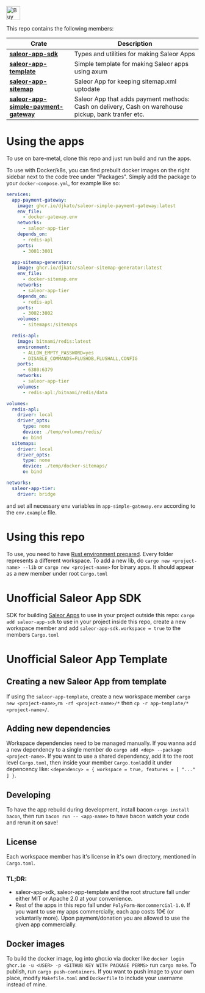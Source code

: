 <a href='https://ko-fi.com/A0A8Q3SVZ' target='_blank'><img height='36' style='border:0px;height:36px;' src='https://storage.ko-fi.com/cdn/kofi4.png?v=3' border='0' alt='Buy Me a Coffee at ko-fi.com' /></a>

This repo contains the following members:

| Crate                                                                                                                | Description                                                                                         |
| -------------------------------------------------------------------------------------------------------------------- | --------------------------------------------------------------------------------------------------- |
| [**saleor-app-sdk**](https://crates.io/crates/saleor-app-sdk)                                                        | Types and utilities for making Saleor Apps                                                          |
| [**saleor-app-template**](https://github.com/djkato/saleor-apps-rs/tree/master/app-template)                         | Simple template for making Saleor apps using axum                                                   |
| [**saleor-app-sitemap**](https://github.com/djkato/saleor-apps-rs/tree/master/sitemap-generator)                     | Saleor App for keeping sitemap.xml uptodate                                                         |
| [**saleor-app-simple-payment-gateway**](https://github.com/djkato/saleor-apps-rs/tree/master/simple-payment-gateway) | Saleor App that adds payment methods: Cash on delivery, Cash on warehouse pickup, bank tranfer etc. |

# Using the apps

To use on bare-metal, clone this repo and just run build and run the apps.

To use with Docker/k8s, you can find prebuilt docker images on the right sidebar next to the code tree under "Packages".
Simply add the package to your `docker-compose.yml`, for example like so:

```yml
services:
  app-payment-gateway:
    image: ghcr.io/djkato/saleor-simple-payment-gateway:latest
    env_file:
      - docker-gateway.env
    networks:
      - saleor-app-tier
    depends_on:
      - redis-apl
    ports:
      - 3001:3001

  app-sitemap-generator:
    image: ghcr.io/djkato/saleor-sitemap-generator:latest
    env_file:
      - docker-sitemap.env
    networks:
      - saleor-app-tier
    depends_on:
      - redis-apl
    ports:
      - 3002:3002
    volumes:
      - sitemaps:/sitemaps

  redis-apl:
    image: bitnami/redis:latest
    environment:
      - ALLOW_EMPTY_PASSWORD=yes
      - DISABLE_COMMANDS=FLUSHDB,FLUSHALL,CONFIG
    ports:
      - 6380:6379
    networks:
      - saleor-app-tier
    volumes:
      - redis-apl:/bitnami/redis/data

volumes:
  redis-apl:
    driver: local
    driver_opts:
      type: none
      device: ./temp/volumes/redis/
      o: bind
  sitemaps:
    driver: local
    driver_opts:
      type: none
      device: ./temp/docker-sitemaps/
      o: bind

networks:
  saleor-app-tier:
    driver: bridge
```

and set all necessary env variables in `app-simple-gateway.env` according to the `env.example` file.

# Using this repo

To use, you need to have [Rust environment prepared](https://rustup.rs/).
Every folder represents a different workspace. To add a new lib, do `cargo new <project-name> --lib` or `cargo new <project-name>` for binary apps. It should appear as a new member under root `Cargo.toml`

# Unofficial Saleor App SDK

SDK for building [Saleor Apps](https://github.com/saleor/apps)
to use in your project outside this repo: `cargo add saleor-app-sdk`
to use in your project inside this repo, create a new workspace member and add `saleor-app-sdk.workspace = true` to the members `Cargo.toml`

# Unofficial Saleor App Template

## Creating a new Saleor App from template

If using the `saleor-app-template`, create a new workspace member `cargo new <project-name>`,`rm -rf <project-name>/*` then `cp -r app-template/* <project-name>/`.

## Adding new dependencies

Workspace dependencies need to be managed manually. If you wanna add a new dependency to a single member do `cargo add <dep> --package <project-name>`.
If you want to use a shared dependency, add it to the root level `Cargo.toml`,
then inside your member `Cargo.toml`add it under depencency like: `<dependency> = { workspace = true, features = [ "..." ] }`.

## Developing

To have the app rebuild during development, install bacon `cargo install bacon`, then run `bacon run -- <app-name>` to have bacon watch your code and rerun it on save!

## License

Each workspace member has it's license in it's own directory, mentioned in `Cargo.toml`.

### TL;DR:

- saleor-app-sdk, saleor-app-template and the root structure fall under either MIT or Apache 2.0 at your convenience.
- Rest of the apps in this repo fall under `PolyForm-Noncommercial-1.0`. If you want to use my apps commercially, each app costs 10€ (or voluntarily more). Upon payment/donation you are allowed to use the given app commercially.

## Docker images

To build the docker image, log into ghcr.io via docker like `docker login ghcr.io -u <USER> -p <GITHUB KEY WITH PACKAGE PERMS>` run `cargo make`. To publish, run `cargo push-containers`. If you want to push image to your own place, modify `Makefile.toml` and `Dockerfile` to include your username instead of mine.
